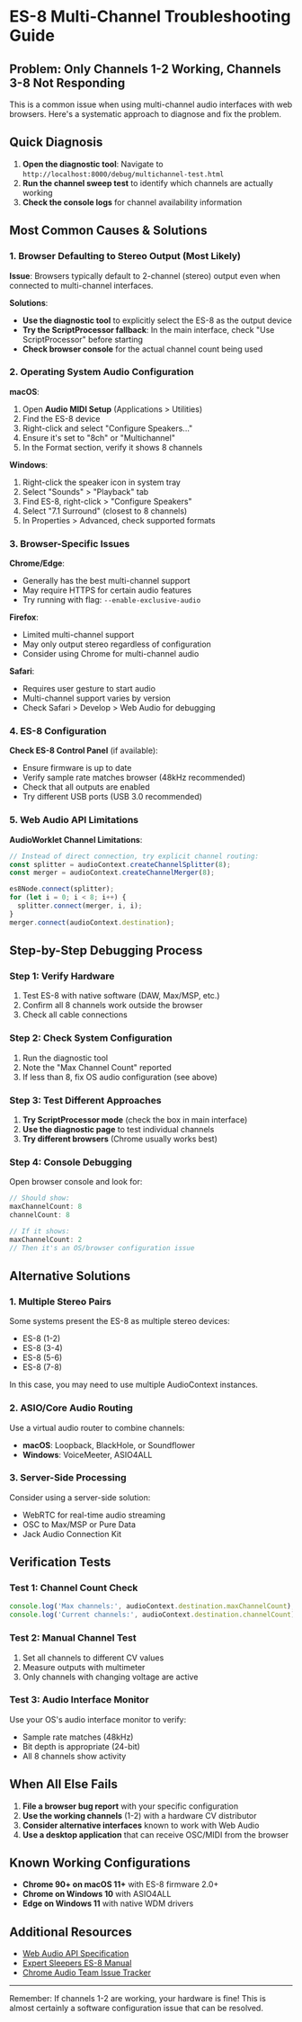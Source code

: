 # ES-8 Multi-Channel Troubleshooting Guide

## Problem: Only Channels 1-2 Working, Channels 3-8 Not Responding

This is a common issue when using multi-channel audio interfaces with web browsers. Here's a systematic approach to diagnose and fix the problem.

## Quick Diagnosis

1. **Open the diagnostic tool**: Navigate to `http://localhost:8000/debug/multichannel-test.html`
2. **Run the channel sweep test** to identify which channels are actually working
3. **Check the console logs** for channel availability information

## Most Common Causes & Solutions

### 1. Browser Defaulting to Stereo Output (Most Likely)

**Issue**: Browsers typically default to 2-channel (stereo) output even when connected to multi-channel interfaces.

**Solutions**:
- **Use the diagnostic tool** to explicitly select the ES-8 as the output device
- **Try the ScriptProcessor fallback**: In the main interface, check "Use ScriptProcessor" before starting
- **Check browser console** for the actual channel count being used

### 2. Operating System Audio Configuration

**macOS**:
1. Open **Audio MIDI Setup** (Applications > Utilities)
2. Find the ES-8 device
3. Right-click and select "Configure Speakers..."
4. Ensure it's set to "8ch" or "Multichannel"
5. In the Format section, verify it shows 8 channels

**Windows**:
1. Right-click the speaker icon in system tray
2. Select "Sounds" > "Playback" tab
3. Find ES-8, right-click > "Configure Speakers"
4. Select "7.1 Surround" (closest to 8 channels)
5. In Properties > Advanced, check supported formats

### 3. Browser-Specific Issues

**Chrome/Edge**:
- Generally has the best multi-channel support
- May require HTTPS for certain audio features
- Try running with flag: `--enable-exclusive-audio`

**Firefox**:
- Limited multi-channel support
- May only output stereo regardless of configuration
- Consider using Chrome for multi-channel audio

**Safari**:
- Requires user gesture to start audio
- Multi-channel support varies by version
- Check Safari > Develop > Web Audio for debugging

### 4. ES-8 Configuration

**Check ES-8 Control Panel** (if available):
- Ensure firmware is up to date
- Verify sample rate matches browser (48kHz recommended)
- Check that all outputs are enabled
- Try different USB ports (USB 3.0 recommended)

### 5. Web Audio API Limitations

**AudioWorklet Channel Limitations**:
```javascript
// Instead of direct connection, try explicit channel routing:
const splitter = audioContext.createChannelSplitter(8);
const merger = audioContext.createChannelMerger(8);

es8Node.connect(splitter);
for (let i = 0; i < 8; i++) {
  splitter.connect(merger, i, i);
}
merger.connect(audioContext.destination);
```

## Step-by-Step Debugging Process

### Step 1: Verify Hardware
1. Test ES-8 with native software (DAW, Max/MSP, etc.)
2. Confirm all 8 channels work outside the browser
3. Check all cable connections

### Step 2: Check System Configuration
1. Run the diagnostic tool
2. Note the "Max Channel Count" reported
3. If less than 8, fix OS audio configuration (see above)

### Step 3: Test Different Approaches
1. **Try ScriptProcessor mode** (check the box in main interface)
2. **Use the diagnostic page** to test individual channels
3. **Try different browsers** (Chrome usually works best)

### Step 4: Console Debugging
Open browser console and look for:
```javascript
// Should show:
maxChannelCount: 8
channelCount: 8

// If it shows:
maxChannelCount: 2
// Then it's an OS/browser configuration issue
```

## Alternative Solutions

### 1. Multiple Stereo Pairs
Some systems present the ES-8 as multiple stereo devices:
- ES-8 (1-2)
- ES-8 (3-4)
- ES-8 (5-6)
- ES-8 (7-8)

In this case, you may need to use multiple AudioContext instances.

### 2. ASIO/Core Audio Routing
Use a virtual audio router to combine channels:
- **macOS**: Loopback, BlackHole, or Soundflower
- **Windows**: VoiceMeeter, ASIO4ALL

### 3. Server-Side Processing
Consider using a server-side solution:
- WebRTC for real-time audio streaming
- OSC to Max/MSP or Pure Data
- Jack Audio Connection Kit

## Verification Tests

### Test 1: Channel Count Check
```javascript
console.log('Max channels:', audioContext.destination.maxChannelCount);
console.log('Current channels:', audioContext.destination.channelCount);
```

### Test 2: Manual Channel Test
1. Set all channels to different CV values
2. Measure outputs with multimeter
3. Only channels with changing voltage are active

### Test 3: Audio Interface Monitor
Use your OS's audio interface monitor to verify:
- Sample rate matches (48kHz)
- Bit depth is appropriate (24-bit)
- All 8 channels show activity

## When All Else Fails

1. **File a browser bug report** with your specific configuration
2. **Use the working channels** (1-2) with a hardware CV distributor
3. **Consider alternative interfaces** known to work with Web Audio
4. **Use a desktop application** that can receive OSC/MIDI from the browser

## Known Working Configurations

- **Chrome 90+ on macOS 11+** with ES-8 firmware 2.0+
- **Chrome on Windows 10** with ASIO4ALL
- **Edge on Windows 11** with native WDM drivers

## Additional Resources

- [Web Audio API Specification](https://www.w3.org/TR/webaudio/)
- [Expert Sleepers ES-8 Manual](https://www.expert-sleepers.co.uk/es8.html)
- [Chrome Audio Team Issue Tracker](https://bugs.chromium.org/p/chromium/issues/list)

---

Remember: If channels 1-2 are working, your hardware is fine! This is almost certainly a software configuration issue that can be resolved.